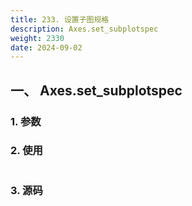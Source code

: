 ```yaml
---
title: 233. 设置子图规格
description: Axes.set_subplotspec
weight: 2330
date: 2024-09-02
---
```

<style>
th, td {
  border: 1px solid rgb(190, 190, 190);
}
</style>


## 一、 Axes.set_subplotspec


### 1. 参数




### 2. 使用



```python


```


### 3. 源码
```python

```




